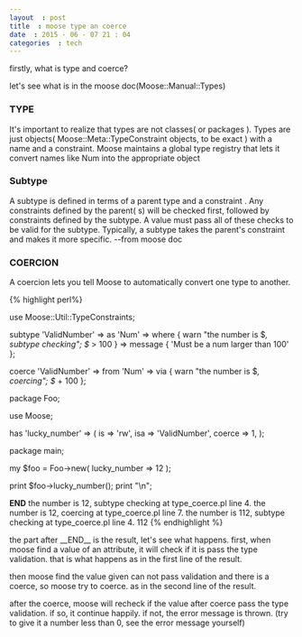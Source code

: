```yaml
--- 
layout  : post 
title  : moose type an coerce 
date  : 2015 - 06 - 07 21 : 04 
categories  : tech
---
```


firstly, what is type and coerce?

let's see what is in the moose doc(Moose::Manual::Types)

### TYPE

It's important to realize that types are not classes( or packages ). 
Types are just objects( Moose::Meta::TypeConstraint objects, to be exact )
with a name and a constraint. Moose maintains a global type registry that lets it convert names like Num into the appropriate object

### Subtype

A subtype is defined in terms of a parent type  and a constraint . Any constraints defined by the parent(
s) will be checked first, followed by constraints defined by the subtype. A value must pass all of these checks to be valid for the subtype.
Typically, a subtype takes the parent's constraint and makes it more specific. --from moose doc


### COERCION

A coercion lets you tell Moose to automatically convert one type to another.

{% highlight perl%}
    
use Moose::Util::TypeConstraints;

subtype 'ValidNumber' => as 'Num' =>
  where { warn "the number is $_, subtype checking"; $_ > 100 } =>
  message { 'Must be a num larger than 100' };

coerce 'ValidNumber' => from 'Num' => via { warn "the number is $_, coercing"; $_ + 100 };

package Foo;

use Moose;

has 'lucky_number' => (
    is     => 'rw',
    isa    => 'ValidNumber',
    coerce => 1,
);

package main;

my $foo = Foo->new( lucky_number => 12 );

print $foo->lucky_number();
print "\n";

__END__
the number is 12, subtype checking at type_coerce.pl line 4.
the number is 12, coercing at type_coerce.pl line 7.
the number is 112, subtype checking at type_coerce.pl line 4.
112
{% endhighlight %}

<p>the part after __END__ is  the result, let's see what happens.
first,  when moose find a value of an attribute, it will check if it is pass the type validation.
that is what happens as in the first line of the result.

then moose find the value given can not pass validation and there is a coerce, so moose try to coerce.
as in the second line of the result.

after the coerce, moose will recheck if the value after coerce pass the type validation. if so, 
it continue happily. if not, the error message is thrown. (try to give it a number less than 0, 
see the error message yourself)
